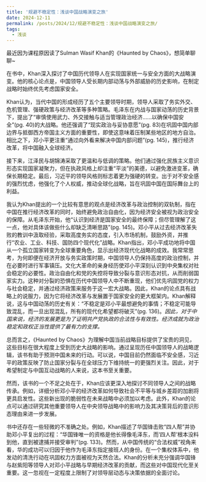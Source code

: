 ```yaml
---
title: '规避不稳定性：浅谈中国战略演变之旅'
date: 2024-12-11
permalink: /posts/2024/12/规避不稳定性：浅谈中国战略演变之旅/
tags:
  - 浅谈
---
```


最近因为课程原因读了Sulman Wasif Khan的《Haunted by Chaos》，想简单聊聊~

在书中，Khan深入探讨了中国历代领导人在实现国家统一与安全方面的大战略演变。他的核心论点是，中国领导人受长期内部动荡与外部威胁的历史影响，在制定战略时始终优先考虑国家安全。

Khan认为，当代中国的形成经历了五个主要领导时期，领导人采取了务实外交、危机管理、强硬政策与经济改革等多种策略。毛泽东在内战与国家动荡的历史背景下，提出了“审慎使用武力、外交接触与适当管理政治经济……以确保中国安全”(pg. 40)的大战略。他还强调了“现实政治与妥协意愿”(pg. 83)在巩固中国内部边界与抵御西方帝国主义方面的重要性，即使这意味着压制某些地区的地方自治。相比之下，邓小平更注重“通过向外看来解决中国内部问题”(pg. 145)，推行经济改革，将中国融入全球经济。

接下来，江泽民与胡锦涛采取了更温和与低调的策略。他们通过强化民族主义意识形态实现国家凝聚力，但在执政风格上却注重“平淡”的美德，以避免激进变革，确保长期稳定。最后，习近平的领导风格则标志着更为强硬的转变。出于对不安全感的强烈忧虑，他强化了个人权威，推动全球化战略，旨在巩固中国在国际舞台上的利益。

我认为Khan提出的一个比较有意思的观点是经济改革与政治控制的双轨制，指在中国在推行经济改革的同时，始终避免政治自由化，因为经济安全被视为政治安全的保障。从毛泽东开始，他“认识到经济是国家安全的最终保障；但尽管理解了这一点，他对具体该做些什么却缺乏清晰思路”(pg. 145)。邓小平从过去经济改革失败的教训中汲取经验，采取高度务实的态度，引入市场机制，鼓励外资，并推行“农业、工业、科技、国防四个现代化”战略。Khan指出，邓小平成功地将中国从一个孤立国家转变为全球重要角色，显示出经济现代化战略的成效。我常常思考，为何即便在经济开放与务实政策时期，中国领导人仍保持高度的政治控制，并在必要时进行军事镇压。文化大革命的亲身经历使邓小平深刻认识到中央集权对社会稳定的必要性。政治自由化和党的失控将导致分裂与意识形态对抗，从而削弱国家实力。这种对分裂的恐惧在历代中国领导人中不断重现，他们优先巩固党的权力与社会稳定，并通过经济政策来服务于这一宏大战略。因此，Khan的论点具有战略上的说服力，因为它将经济改革与发展置于国家安全的更大框架内。Khan解释说，这与中国动荡的历史有关：“不稳定是邓小平最想避免的事情；不稳定可能导致混乱，而一旦出现混乱，所有的现代化希望都将破灭”(pg. 136)。_因此，对于中国来说，经济的发展更是为了证明共产党执政的合法性与有效性。经济成就为政治稳定和政权正当性提供了最有力的支撑。_

总而言之，《Haunted by Chaos》为理解中国当前战略目标提供了宝贵的洞见，这些目标在很大程度上受到历史大战略的影响。通过呈现历任中国领导人的战略逻辑，该书有助于预测中国未来的行动。可以说，中国目前仍然面临不安全感，习近平的政策反映了防止国家分裂与在全球压力下维持统一的更强烈关注。因此，对于希望制定与中国互动战略的人来说，这本书至关重要。

然而，该书的一个不足之处在于，Khan应该更深入地探讨不同领导人之间的战略传承。例如，详细分析邓小平的经济改革如何导致社会不平等与城乡差距的加剧将更具启发性。这些新出现的脆弱性在未来战略中必须加以考虑。此外，Khan的论点可以通过研究其他重要领导人在中央领导战略中的影响力及其决策背后的意识形态理由来进一步发展。

书中还存在一些轻微的不准确之处。例如，Khan描述了华国锋击败“四人帮”并协助邓小平复出的过程：“华国锋唯一的资格是他长得像毛泽东，而‘四人帮’根本没料到他，直到被逮捕并接受审判”(pg. 133)。然而，从中国传统的“合法权威”视角来看，华的成功可以归因于他作为毛泽东指定接班人的身份。在一个集权体系中，他发动的清洗行动在巩固权力方面被视为天然合法。Khan的分析未充分强调华国锋与赵紫阳等领导人对邓小平战略与早期经济改革的贡献，而这些对中国现代化至关重要。这一忽视在一定程度上限制了对领导层动态与决策依据的全面讨论。
